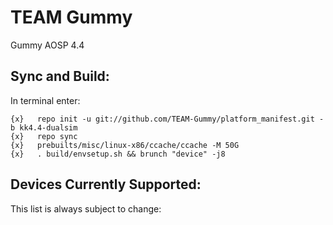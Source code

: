 TEAM Gummy
==============

Gummy AOSP 4.4

Sync and Build:
---------------

In terminal enter:

    {x}   repo init -u git://github.com/TEAM-Gummy/platform_manifest.git -b kk4.4-dualsim
    {x}   repo sync
    {x}   prebuilts/misc/linux-x86/ccache/ccache -M 50G
    {x}   . build/envsetup.sh && brunch "device" -j8

Devices Currently Supported:
----------------------------

This list is always subject to change:

